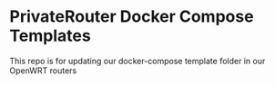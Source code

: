 # PrivateRouter Docker Compose Templates

This repo is for updating our docker-compose template folder in our OpenWRT routers